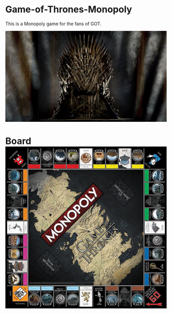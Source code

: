 # Game-of-Thrones-Monopoly
This is a Monopoly game for the fans of GOT.

<img src="res/throne.jpg">

<h1> Board
<img src="res/monopoly-got-1.jpg">
